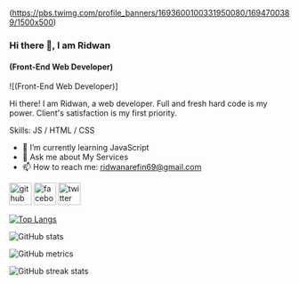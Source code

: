 (https://pbs.twimg.com/profile_banners/1693600100331950080/1694700389/1500x500)

### Hi there 👋, I am Ridwan
#### (Front-End Web Developer)
![(Front-End Web Developer)]

Hi there! I am Ridwan, a web developer. Full and fresh hard code is my power. Client's satisfaction is my first priority.

Skills: JS / HTML / CSS

- 🌱 I’m currently learning JavaScript 
- 💬 Ask me about My Services 
- 📫 How to reach me: ridwanarefin69@gmail.com 


[<img src='https://cdn.jsdelivr.net/npm/simple-icons@3.0.1/icons/github.svg' alt='github' height='40'>](https://github.com/ridwanarefin)  [<img src='https://cdn.jsdelivr.net/npm/simple-icons@3.0.1/icons/facebook.svg' alt='facebook' height='40'>](https://www.facebook.com/https://www.facebook.com/ridwan.arefin.5)  [<img src='https://cdn.jsdelivr.net/npm/simple-icons@3.0.1/icons/twitter.svg' alt='twitter' height='40'>](https://twitter.com/https://twitter.com/ridwanarefin69)  

[![Top Langs](https://github-readme-stats.vercel.app/api/top-langs/?username=ridwanarefin)](https://github.com/anuraghazra/github-readme-stats)

![GitHub stats](https://github-readme-stats.vercel.app/api?username=ridwanarefin&show_icons=true)  

![GitHub metrics](https://metrics.lecoq.io/ridwanarefin)  

![GitHub streak stats](https://streak-stats.demolab.com/?user=ridwanarefin)  




